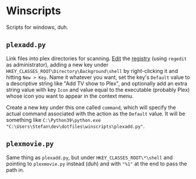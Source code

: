 # Winscripts

Scripts for windows, duh.

## `plexadd.py`

Link files into plex directories for scanning.
[Edit](https://www.youtube.com/watch?v=oNBS162khf8) the
[registry](https://www.youtube.com/watch?v=jS2LuG1p8Vw)
(using `regedit` as administrator), adding a new key
under `HKEY_CLASSES_ROOT\Directory\Background\shell` by right-clicking it
and hitting `New > Key`.
Name it whatever you want, set the key's `Default` value to a descriptive
string like "Add TV show to Plex", and optionally add an extra string value
with key `Icon` and value equal to the executable (probably Plex) whose
icon you want to appear in the context menu.

Create a new key under this one called `command`, which will specify the
actual command associated with the action as the `Default` value.
It will be something like
`C:\Python39\python.exe "C:\Users\Stefan\dev\dotfiles\winscripts\plexadd.py"`.

## `plexmovie.py`

Same thing as `plexadd.py`, but under `HKEY_CLASSES_ROOT\*\shell` and pointing to `plexmovie.py` instead (duh) and with `"%1"` at the end to pass the path in.